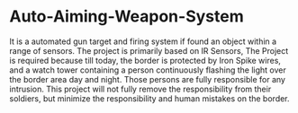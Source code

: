 # Auto-Aiming-Weapon-System
It is a automated gun target and firing system if found an object within a range of sensors. The project is primarily based on IR Sensors, The Project is required because till today, the border is protected by Iron Spike wires, and a watch tower containing a person continuously flashing the light over the border area day and night. Those persons are fully responsible for any intrusion. This project will not fully remove the responsibility from their soldiers, but minimize the responsibility and human mistakes on the border. 
